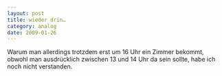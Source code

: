 ```yaml
---
layout: post
title: wieder drin…
category: analog
date: 2009-01-26
---
```


Warum man allerdings trotzdem erst um 16 Uhr ein Zimmer bekommt, obwohl man ausdrücklich zwischen 13 und 14 Uhr da sein sollte, habe ich noch nicht verstanden.
